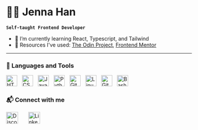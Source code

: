 # 🐱‍👤 Jenna Han

**`Self-taught Frontend Developer`**

- 🌱 I’m currently learning React, Typescript, and Tailwind
- 📝 Resources I've used: <a href="https://www.theodinproject.com/">The Odin Project</a>, <a href="https://www.frontendmentor.io/">Frontend Mentor</a>

---

### 🔨 Languages and Tools

<img align="left" alt="HTML" width="30px" style="padding-right:10px;" src="https://cdn.jsdelivr.net/gh/devicons/devicon/icons/html5/html5-plain.svg" />
<img align="left" alt="CSS" width="30px" style="padding-right:10px;" src="https://cdn.jsdelivr.net/gh/devicons/devicon/icons/css3/css3-plain.svg" />
<img align="left" alt="JavaScript" width="30px" style="padding-right:10px;" src="https://cdn.jsdelivr.net/gh/devicons/devicon/icons/javascript/javascript-plain.svg" />
<img align="left" alt="Python" width="30px" style="padding-right:10px;" src="https://cdn.jsdelivr.net/gh/devicons/devicon/icons/python/python-plain.svg" />
<img align="left" alt="Git" width="30px" style="padding-right:10px;" src="https://cdn.jsdelivr.net/gh/devicons/devicon/icons/git/git-original.svg" />
<img align="left" alt="Linux" width="30px" style="padding-right:10px;" src="https://cdn.jsdelivr.net/gh/devicons/devicon/icons/linux/linux-original.svg" />
<img align="left" alt="GitHub" width="30px" style="padding-right:10px;" src="https://cdn.jsdelivr.net/gh/devicons/devicon/icons/github/github-original.svg" />
<img align="left" alt="Bash" width="30px" style="padding-right:10px;" src="https://cdn.jsdelivr.net/gh/devicons/devicon/icons/bash/bash-original.svg" />

<br>

#

### 📬 Connect with me
<!-- Social icons section -->
<a href="https://discordapp.com/users/458096878593114113"><img alt="Discord" title="Add me on Discord" width="32px" src="https://cdn-icons-png.flaticon.com/512/5968/5968756.png"></a>
&#8287;&#8287;&#8287;&#8287;&#8287;
<a href="www.linkedin.com/in/jenna--han"><img width="32px" alt="LinkedIn" title="Add me on LinekdIn" src="https://cdn-icons-png.flaticon.com/512/3536/3536505.png"></a>
&#8287;&#8287;&#8287;&#8287;&#8287;

